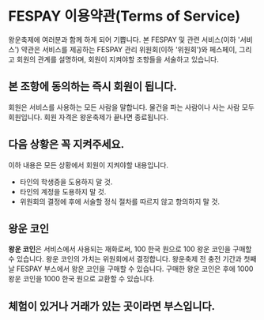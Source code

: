 # FESPAY 이용약관(Terms of Service)

왕운축제에 여러분과 함께 하게 되어 기쁩니다.
본 FESPAY 및 관련 서비스(이하 '서비스') 약관은 서비스를 제공하는 FESPAY 관리 위원회(이하 '위원회')와 페스페이, 그리고 회원의 관계를 설명하며,
회원이 지켜야할 조항들을 서술하고 있습니다.

## 본 조항에 동의하는 즉시 회원이 됩니다.

회원은 서비스를 사용하는 모든 사람을 말합니다. 물건을 파는 사람이나 사는 사람 모두 회원입니다.
회원 자격은 왕운축제가 끝나면 종료됩니다.

## 다음 상황은 꼭 지켜주세요.

이하 내용은 모든 상황에서 회원이 지켜야할 내용입니다.

- 타인의 학생증을 도용하지 말 것.
- 타인의 계정을 도용하지 말 것.
- 위원회의 결정에 후에 서술할 정식 절차를 따르지 않고 항의하지 말 것.

## 왕운 코인

**왕운 코인**은 서비스에서 사용되는 재화로써, 100 한국 원으로 100 왕운 코인을 구매할 수 있습니다.
왕운 코인의 가치는 위원회에서 결정합니다. 왕운축제 전 충전 기간과 첫째날 FESPAY 부스에서 왕운 코인을 구매할 수 있습니다.
구매한 왕운 코인은 후에 1000 왕운 코인을 1000 한국 원으로 교환할 수 있습니다.

## 체험이 있거나 거래가 있는 곳이라면 부스입니다.



